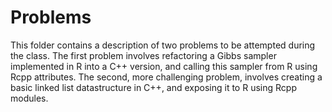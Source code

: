 # Problems

This folder contains a description of two problems to be attempted during the class. 
The first problem involves refactoring a Gibbs sampler implemented in R into a C++ version, and calling this sampler from R using Rcpp attributes.
The second, more challenging problem, involves creating a basic linked list datastructure in C++, and exposing it to R using Rcpp modules.
